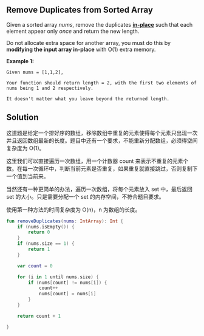 ## Remove Duplicates from Sorted Array

Given a sorted array *nums*, remove the duplicates [**in-place**](https://en.wikipedia.org/wiki/In-place_algorithm) such that each element appear only *once* and return the new length.

Do not allocate extra space for another array, you must do this by **modifying the input array in-place** with O(1) extra memory.

**Example 1:**

```
Given nums = [1,1,2],

Your function should return length = 2, with the first two elements of nums being 1 and 2 respectively.

It doesn't matter what you leave beyond the returned length.
```

## Solution

这道题是给定一个排好序的数组，移除数组中重复的元素使得每个元素只出现一次并且返回数组最新的长度。题目中还有一个要求，不能重新分配数组，必须得空间复杂度为 O(1)。

这里我们可以直接遍历一次数组，用一个计数器 count 来表示不重复的元素个数。在每一次循环中，判断当前元素是否重复，如果重复就直接跳过，否则复制下一个值到当前来。

当然还有一种更简单的办法，遍历一次数组，将每个元素放入 set 中，最后返回 set 的大小。只是需要分配一个 set 的内存空间，不符合题目要求。

使用第一种方法的时间复杂度为 O(n)，n 为数组的长度。

```kotlin
fun removeDuplicates(nums: IntArray): Int {
    if (nums.isEmpty()) {
        return 0
    }
    if (nums.size == 1) {
        return 1
    }

    var count = 0

    for (i in 1 until nums.size) {
        if (nums[count] != nums[i]) {
            count++
            nums[count] = nums[i]
        }
    }

    return count + 1

}
```



